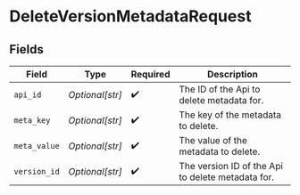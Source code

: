 # DeleteVersionMetadataRequest


## Fields

| Field                                             | Type                                              | Required                                          | Description                                       |
| ------------------------------------------------- | ------------------------------------------------- | ------------------------------------------------- | ------------------------------------------------- |
| `api_id`                                          | *Optional[str]*                                   | :heavy_check_mark:                                | The ID of the Api to delete metadata for.         |
| `meta_key`                                        | *Optional[str]*                                   | :heavy_check_mark:                                | The key of the metadata to delete.                |
| `meta_value`                                      | *Optional[str]*                                   | :heavy_check_mark:                                | The value of the metadata to delete.              |
| `version_id`                                      | *Optional[str]*                                   | :heavy_check_mark:                                | The version ID of the Api to delete metadata for. |
